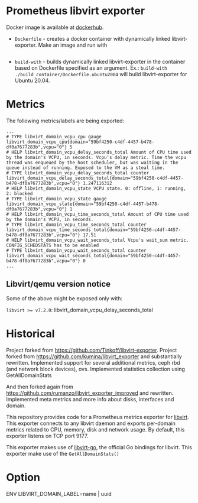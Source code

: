 # Prometheus libvirt exporter

Docker image is available at [dockerhub](https://hub.docker.com/r/cloudeco/libvirt-exporter).

 - `Dockerfile` - creates a docker container with dynamically linked libvirt-exporter. Make an image and run with 
```docker run -p9177:9177 -e LIBVIRT_DOMAIN_LABEL=uuid -v /var/run/libvirt:/var/run/libvirt cloudeco/libvirt-exporter
```
 - `build-with` - builds dynamically linked libvirt-exporter in the container based on Dockerfile specified as an argument. Ex.: `build-with ./build_container/Dockerfile.ubuntu2004` will build libvirt-exporter for Ubuntu 20.04.

# Metrics
The following metrics/labels are being exported:

```
...
# TYPE libvirt_domain_vcpu_cpu gauge
libvirt_domain_vcpu_cpu{domain="59bf4250-c4df-4457-b478-df0a7677283b",vcpu="0"} 5
# HELP libvirt_domain_vcpu_delay_seconds_total Amount of CPU time used by the domain's VCPU, in seconds. Vcpu's delay metric. Time the vcpu thread was enqueued by the host scheduler, but was waiting in the queue instead of running. Exposed to the VM as a steal time.
# TYPE libvirt_domain_vcpu_delay_seconds_total counter
libvirt_domain_vcpu_delay_seconds_total{domain="59bf4250-c4df-4457-b478-df0a7677283b",vcpu="0"} 1.247116312
# HELP libvirt_domain_vcpu_state VCPU state. 0: offline, 1: running, 2: blocked
# TYPE libvirt_domain_vcpu_state gauge
libvirt_domain_vcpu_state{domain="59bf4250-c4df-4457-b478-df0a7677283b",vcpu="0"} 1
# HELP libvirt_domain_vcpu_time_seconds_total Amount of CPU time used by the domain's VCPU, in seconds.
# TYPE libvirt_domain_vcpu_time_seconds_total counter
libvirt_domain_vcpu_time_seconds_total{domain="59bf4250-c4df-4457-b478-df0a7677283b",vcpu="0"} 17.51
# HELP libvirt_domain_vcpu_wait_seconds_total Vcpu's wait_sum metric. CONFIG_SCHEDSTATS has to be enabled
# TYPE libvirt_domain_vcpu_wait_seconds_total counter
libvirt_domain_vcpu_wait_seconds_total{domain="59bf4250-c4df-4457-b478-df0a7677283b",vcpu="0"} 0
...
```

## Libvirt/qemu version notice
Some of the above might be exposed only with:

`libvirt >= v7.2.0`:
libvirt_domain_vcpu_delay_seconds_total

# Historical
Project forked from https://github.com/Tinkoff/libvirt-exporter.
Project forked from https://github.com/kumina/libvirt_exporter and substantially rewritten.
Implemented support for several additional metrics, ceph rbd (and network block devices), ovs.
Implemented statistics collection using GetAllDomainStats

And then forked again from https://github.com/rumanzo/libvirt_exporter_improved and rewritten.
Implemented meta metrics and more info about disks, interfaces and domain.

This repository provides code for a Prometheus metrics exporter
for [libvirt](https://libvirt.org/). This exporter connects to any
libvirt daemon and exports per-domain metrics related to CPU, memory,
disk and network usage. By default, this exporter listens on TCP port
9177.

This exporter makes use of
[libvirt-go](https://gitlab.com/libvirt/libvirt-go-module), the official Go
bindings for libvirt. This exporter make use of the
`GetAllDomainStats()`

# Option

ENV LIBVIRT_DOMAIN_LABEL=name | uuid
